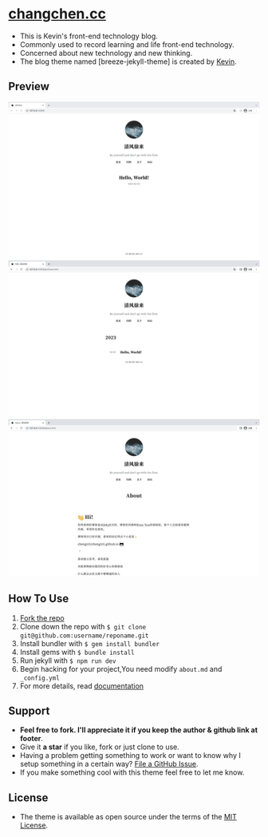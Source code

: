 # [changchen.cc](https://changchen.cc)

- This is Kevin's front-end technology blog.
- Commonly used to record learning and life front-end technology.
- Concerned about new technology and new thinking.
- The blog theme named [breeze-jekyll-theme] is created by [Kevin](https://changchen.cc/).


## Preview

<img src="/images/preview/home.png"/>
<img src="/images/preview/archive.png"/>
<img src="/images/preview/post.png"/>

## How To Use

1. [Fork the repo](https://github.com/chengirii/chengirii.github.io)
2. Clone down the repo with `$ git clone git@github.com:username/reponame.git`
3. Install bundler with `$ gem install bundler`
4. Install gems with `$ bundle install`
5. Run jekyll with `$ npm run dev`
6. Begin hacking for your project,You need modify `about.md` and `_config.yml`
7. For more details, read [documentation](http://jekyllrb.com/)

## Support

- **Feel free to fork. I'll appreciate it if you keep the author & github link at footer**.
- Give it **a star** if you like, fork or just clone to use.
- Having a problem getting something to work or want to know why I setup something in a certain way? [File a GitHub Issue](https://github.com/chengirii/chengirii.github.io/issues/new).
- If you make something cool with this theme feel free to let me know.

## License

- The theme is available as open source under the terms of the [MIT License](http://opensource.org/licenses/MIT).
